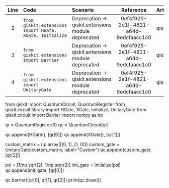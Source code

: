 | Line | Code | Scenario | Reference | Artifact | Refactoring |
| :--: | :--- | :------- | :-------: | :------- | :---------- |
| 2 | `from qiskit.extensions import HGate, XGate, Initialize` | Deprecation -> qiskit.extensions module deprecated | 0ef4f925-2e1f-4821-a64d-9edcfaacc1c0 | qiskit.extensions | `from qiskit.circuit.library import HGate, XGate, Initialize` |
| 3 | `from qiskit.extensions import Barrier` | Deprecation -> qiskit.extensions module deprecated | 0ef4f925-2e1f-4821-a64d-9edcfaacc1c0 | qiskit.extensions | `from qiskit.circuit import Barrier` |
| 4 | `from qiskit.extensions import UnitaryGate` | Deprecation -> qiskit.extensions module deprecated | 0ef4f925-2e1f-4821-a64d-9edcfaacc1c0 | qiskit.extensions | `from qiskit.circuit.library import UnitaryGate` |

from qiskit import QuantumCircuit, QuantumRegister
from qiskit.circuit.library import HGate, XGate, Initialize, UnitaryGate
from qiskit.circuit import Barrier
import numpy as np

qr = QuantumRegister(3)
qc = QuantumCircuit(qr)

qc.append(HGate(), [qr[0]])
qc.append(XGate(), [qr[1]])

custom_matrix = np.array([[0, 1], [1, 0]])
custom_gate = UnitaryGate(custom_matrix, label="Custom")
qc.append(custom_gate, [qr[2]])

psi = [1/np.sqrt(2), 1/np.sqrt(2)]
init_gate = Initialize(psi)
qc.append(init_gate, [qr[0]])

qc.barrier([qr[0], qr[1], qr[2]])
print(qc.draw())